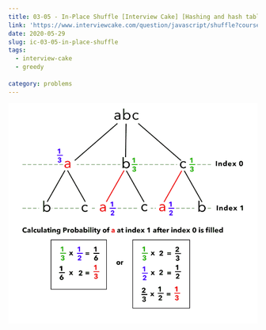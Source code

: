 ```yaml
---
title: 03-05 - In-Place Shuffle [Interview Cake] [Hashing and hash tables]
link: 'https://www.interviewcake.com/question/javascript/shuffle?course=fc1&section=greedy'
date: 2020-05-29
slug: ic-03-05-in-place-shuffle
tags:
  - interview-cake
  - greedy

category: problems
---
```


![Calculating Probability](./3.05_probability.png)

<!-- embed:3.05_in_place_shuffle.js -->
